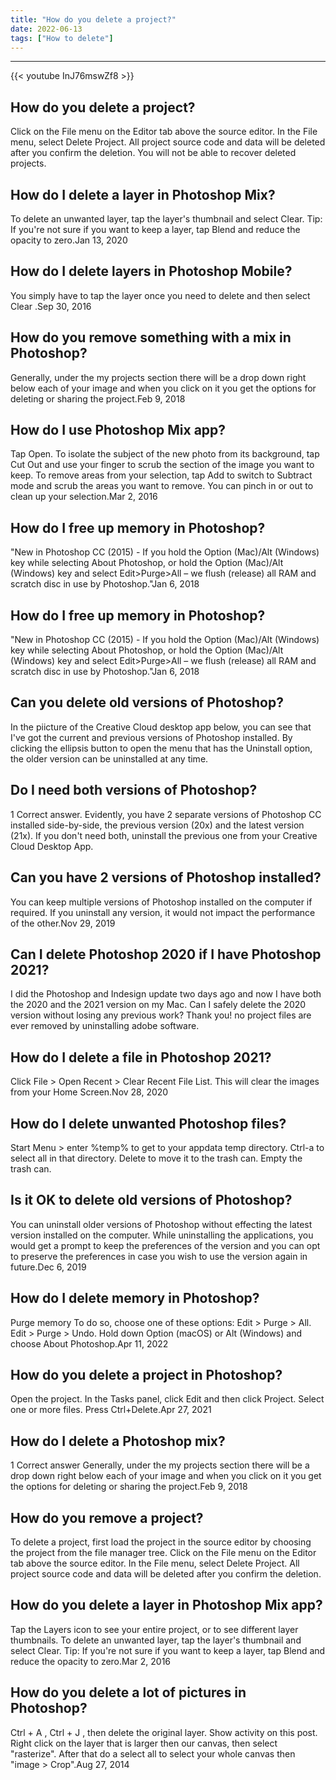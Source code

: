 ```yaml
---
title: "How do you delete a project?"
date: 2022-06-13
tags: ["How to delete"]
---
```


---
{{< youtube InJ76mswZf8 >}}
## How do you delete a project?
Click on the File menu on the Editor tab above the source editor. In the File menu, select Delete Project. All project source code and data will be deleted after you confirm the deletion. You will not be able to recover deleted projects.

## How do I delete a layer in Photoshop Mix?
To delete an unwanted layer, tap the layer's thumbnail and select Clear. Tip: If you're not sure if you want to keep a layer, tap Blend and reduce the opacity to zero.Jan 13, 2020

## How do I delete layers in Photoshop Mobile?
You simply have to tap the layer once you need to delete and then select Clear .Sep 30, 2016

## How do you remove something with a mix in Photoshop?
Generally, under the my projects section there will be a drop down right below each of your image and when you click on it you get the options for deleting or sharing the project.Feb 9, 2018

## How do I use Photoshop Mix app?
Tap Open. To isolate the subject of the new photo from its background, tap Cut Out and use your finger to scrub the section of the image you want to keep. To remove areas from your selection, tap Add to switch to Subtract mode and scrub the areas you want to remove. You can pinch in or out to clean up your selection.Mar 2, 2016

## How do I free up memory in Photoshop?
"New in Photoshop CC (2015) - If you hold the Option (Mac)/Alt (Windows) key while selecting About Photoshop, or hold the Option (Mac)/Alt (Windows) key and select Edit>Purge>All – we flush (release) all RAM and scratch disc in use by Photoshop."Jan 6, 2018

## How do I free up memory in Photoshop?
"New in Photoshop CC (2015) - If you hold the Option (Mac)/Alt (Windows) key while selecting About Photoshop, or hold the Option (Mac)/Alt (Windows) key and select Edit>Purge>All – we flush (release) all RAM and scratch disc in use by Photoshop."Jan 6, 2018

## Can you delete old versions of Photoshop?
In the piicture of the Creative Cloud desktop app below, you can see that I've got the current and previous versions of Photoshop installed. By clicking the ellipsis button to open the menu that has the Uninstall option, the older version can be uninstalled at any time.

## Do I need both versions of Photoshop?
1 Correct answer. Evidently, you have 2 separate versions of Photoshop CC installed side-by-side, the previous version (20x) and the latest version (21x). If you don't need both, uninstall the previous one from your Creative Cloud Desktop App.

## Can you have 2 versions of Photoshop installed?
You can keep multiple versions of Photoshop installed on the computer if required. If you uninstall any version, it would not impact the performance of the other.Nov 29, 2019

## Can I delete Photoshop 2020 if I have Photoshop 2021?
I did the Photoshop and Indesign update two days ago and now I have both the 2020 and the 2021 version on my Mac. Can I safely delete the 2020 version without losing any previous work? Thank you! no project files are ever removed by uninstalling adobe software.

## How do I delete a file in Photoshop 2021?
Click File > Open Recent > Clear Recent File List. This will clear the images from your Home Screen.Nov 28, 2020

## How do I delete unwanted Photoshop files?
Start Menu > enter %temp% to get to your appdata temp directory. Ctrl-a to select all in that directory. Delete to move it to the trash can. Empty the trash can.

## Is it OK to delete old versions of Photoshop?
You can uninstall older versions of Photoshop without effecting the latest version installed on the computer. While uninstalling the applications, you would get a prompt to keep the preferences of the version and you can opt to preserve the preferences in case you wish to use the version again in future.Dec 6, 2019

## How do I delete memory in Photoshop?
Purge memory To do so, choose one of these options: Edit > Purge > All. Edit > Purge > Undo. Hold down Option (macOS) or Alt (Windows) and choose About Photoshop.Apr 11, 2022

## How do you delete a project in Photoshop?
Open the project. In the Tasks panel, click Edit and then click Project. Select one or more files. Press Ctrl+Delete.Apr 27, 2021

## How do I delete a Photoshop mix?
1 Correct answer Generally, under the my projects section there will be a drop down right below each of your image and when you click on it you get the options for deleting or sharing the project.Feb 9, 2018

## How do you remove a project?
To delete a project, first load the project in the source editor by choosing the project from the file manager tree. Click on the File menu on the Editor tab above the source editor. In the File menu, select Delete Project. All project source code and data will be deleted after you confirm the deletion.

## How do you delete a layer in Photoshop Mix app?
Tap the Layers icon to see your entire project, or to see different layer thumbnails. To delete an unwanted layer, tap the layer's thumbnail and select Clear. Tip: If you're not sure if you want to keep a layer, tap Blend and reduce the opacity to zero.Mar 2, 2016

## How do you delete a lot of pictures in Photoshop?
Ctrl + A , Ctrl + J , then delete the original layer. Show activity on this post. Right click on the layer that is larger then our canvas, then select "rasterize". After that do a select all to select your whole canvas then "image > Crop".Aug 27, 2014

